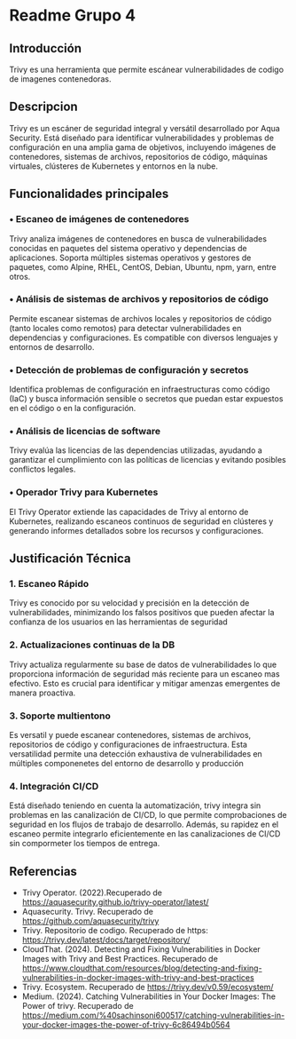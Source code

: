 # Readme Grupo 4
## Introducción
Trivy es una herramienta que permite escánear vulnerabilidades de codigo de imagenes contenedoras.

## Descripcion
Trivy es un escáner de seguridad integral y versátil desarrollado por Aqua Security. Está diseñado para identificar vulnerabilidades y problemas de configuración en una amplia gama de objetivos, incluyendo imágenes de contenedores, sistemas de archivos, repositorios de código, máquinas virtuales, clústeres de Kubernetes y entornos en la nube. 

## Funcionalidades principales

### •	Escaneo de imágenes de contenedores
Trivy analiza imágenes de contenedores en busca de vulnerabilidades conocidas en paquetes del sistema operativo y dependencias de aplicaciones. Soporta múltiples sistemas operativos y gestores de paquetes, como Alpine, RHEL, CentOS, Debian, Ubuntu, npm, yarn, entre otros. 

### •	Análisis de sistemas de archivos y repositorios de código
Permite escanear sistemas de archivos locales y repositorios de código (tanto locales como remotos) para detectar vulnerabilidades en dependencias y configuraciones. Es compatible con diversos lenguajes y entornos de desarrollo. 

### •	Detección de problemas de configuración y secretos
Identifica problemas de configuración en infraestructuras como código (IaC) y busca información sensible o secretos que puedan estar expuestos en el código o en la configuración. 

### •	Análisis de licencias de software
Trivy evalúa las licencias de las dependencias utilizadas, ayudando a garantizar el cumplimiento con las políticas de licencias y evitando posibles conflictos legales. 

### •	Operador Trivy para Kubernetes
El Trivy Operator extiende las capacidades de Trivy al entorno de Kubernetes, realizando escaneos continuos de seguridad en clústeres y generando informes detallados sobre los recursos y configuraciones.  

## Justificación Técnica

### 1. Escaneo Rápido
Trivy es conocido por su velocidad y precisión en la detección de vulnerabilidades, minimizando los falsos positivos que pueden afectar la confianza de los usuarios en las herramientas de seguridad

### 2. Actualizaciones continuas de la DB
Trivy actualiza regularmente su base de datos de vulnerabilidades lo que proporciona información de seguridad más reciente para un escaneo mas efectivo. Esto es crucial para identificar y mitigar amenzas emergentes de manera proactiva.

### 3. Soporte multientono
Es versatil y puede escanear contenedores, sistemas de archivos, repositorios de código y configuraciones de infraestructura. Esta versatilidad permite una detección exhaustiva de vulnerabilidades en múltiples componenetes del entorno de desarrollo y producción

### 4. Integración CI/CD

Está diseñado teniendo en cuenta la automatización, trivy integra sin problemas en las canalización de CI/CD, lo que permite comprobaciones de seguridad en los flujos de trabajo de desarrollo. Además, su rapidez en el escaneo permite integrarlo eficientemente en las canalizaciones de CI/CD sin compormeter los tiempos de entrega.


## Referencias
- Trivy Operator. (2022).Recuperado de https://aquasecurity.github.io/trivy-operator/latest/
- Aquasecurity. Trivy. Recuperado de https://github.com/aquasecurity/trivy
- Trivy. Repositorio de codigo. Recuperado de https: https://trivy.dev/latest/docs/target/repository/
- CloudThat. (2024). Detecting and Fixing Vulnerabilities in Docker Images with Trivy and Best Practices. Recuperado de https://www.cloudthat.com/resources/blog/detecting-and-fixing-vulnerabilities-in-docker-images-with-trivy-and-best-practices
- Trivy. Ecosystem. Recuperado de https://trivy.dev/v0.59/ecosystem/
- Medium. (2024). Catching Vulnerabilities in Your Docker Images: The Power of trivy. Recuperado de https://medium.com/%40sachinsoni600517/catching-vulnerabilities-in-your-docker-images-the-power-of-trivy-6c86494b0564
